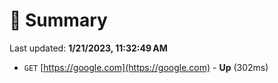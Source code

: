 # 📖 Summary
Last updated: **1/21/2023, 11:32:49 AM**

- `GET` [https://google.com](https://google.com) - **Up** (302ms)
